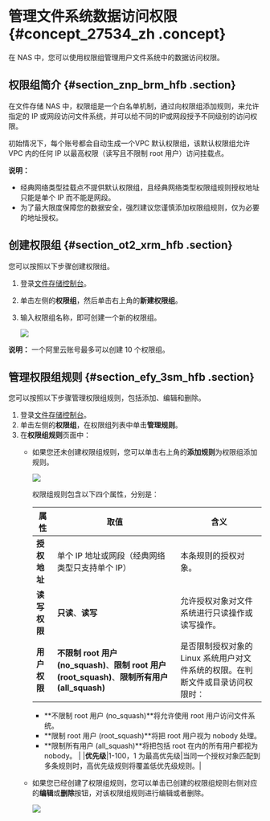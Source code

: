# 管理文件系统数据访问权限 {#concept_27534_zh .concept}

在 NAS 中，您可以使用权限组管理用户文件系统中的数据访问权限。

## 权限组简介 {#section_znp_brm_hfb .section}

在文件存储 NAS 中，权限组是一个白名单机制，通过向权限组添加规则，来允许指定的 IP 或网段访问文件系统，并可以给不同的IP或网段授予不同级别的访问权限。

初始情况下，每个账号都会自动生成一个VPC 默认权限组，该默认权限组允许 VPC 内的任何 IP 以最高权限（读写且不限制 root 用户）访问挂载点。

**说明：** 

-   经典网络类型挂载点不提供默认权限组，且经典网络类型权限组规则授权地址只能是单个 IP 而不能是网段。
-   为了最大限度保障您的数据安全，强烈建议您谨慎添加权限组规则，仅为必要的地址授权。

## 创建权限组 {#section_ot2_xrm_hfb .section}

您可以按照以下步骤创建权限组。

1.  登录[文件存储控制台](https://nas.console.aliyun.com/)。
2.  单击左侧的**权限组**，然后单击右上角的**新建权限组**。
3.  输入权限组名称，即可创建一个新的权限组。

    ![](http://static-aliyun-doc.oss-cn-hangzhou.aliyuncs.com/assets/img/18697/154261776432272_zh-CN.png)


**说明：** 一个阿里云账号最多可以创建 10 个权限组。

## 管理权限组规则 {#section_efy_3sm_hfb .section}

您可以按照以下步骤管理权限组规则，包括添加、编辑和删除。

1.  登录[文件存储控制台](https://nas.console.aliyun.com/)。
2.  单击左侧的**权限组**，在权限组列表中单击**管理规则**。
3.  在**权限组规则**页面中：
    -   如果您还未创建权限组规则，您可以单击右上角的**添加规则**为权限组添加规则。

        ![](http://static-aliyun-doc.oss-cn-hangzhou.aliyuncs.com/assets/img/18697/154261776432287_zh-CN.png)

        权限组规则包含以下四个属性，分别是：

        |属性|取值|含义|
        |--|--|--|
        |**授权地址**|单个 IP 地址或网段（经典网络类型只支持单个 IP）|本条规则的授权对象。|
        |**读写权限**|**只读**、**读写**|允许授权对象对文件系统进行只读操作或读写操作。|
        |**用户权限**|**不限制 root 用户 \(no\_squash\)**、**限制 root 用户 \(root\_squash\)**、**限制所有用户 \(all\_squash\)**|是否限制授权对象的 Linux 系统用户对文件系统的权限。在判断文件或目录访问权限时：

        -   **不限制 root 用户 \(no\_squash\)**将允许使用 root 用户访问文件系统。
        -   **限制 root 用户 \(root\_squash\)**将把 root 用户视为 nobody 处理。
        -   **限制所有用户 \(all\_squash\)**将把包括 root 在内的所有用户都视为 nobody。
|
        |**优先级**|1-100，1 为最高优先级|当同一个授权对象匹配到多条规则时，高优先级规则将覆盖低优先级规则。|

    -   如果您已经创建了权限组规则，您可以单击已创建的权限组规则右侧对应的**编辑**或**删除**按钮，对该权限组规则进行编辑或者删除。

        ![](http://static-aliyun-doc.oss-cn-hangzhou.aliyuncs.com/assets/img/18697/154261776432289_zh-CN.png)


